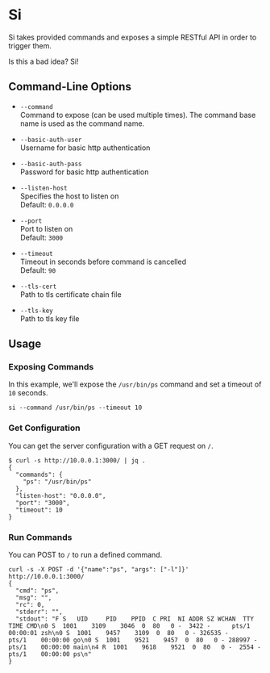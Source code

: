 # Si

Si takes provided commands and exposes a simple RESTful API in order to trigger them.

Is this a bad idea? Si!

## Command-Line Options

* `--command`\
  Command to expose (can be used multiple times). The command base name is used as the command name.

* `--basic-auth-user`\
  Username for basic http authentication

* `--basic-auth-pass`\
  Password for basic http authentication

* `--listen-host`\
  Specifies the host to listen on\
  Default: `0.0.0.0`

* `--port`\
  Port to listen on\
  Default: `3000`

* `--timeout`\
  Timeout in seconds before command is cancelled\
  Default: `90`

* `--tls-cert`\
  Path to tls certificate chain file

* `--tls-key`\
  Path to tls key file

## Usage

### Exposing Commands

In this example, we'll expose the `/usr/bin/ps` command and set a timeout of `10` seconds.

```
si --command /usr/bin/ps --timeout 10
```

### Get Configuration

You can get the server configuration with a GET request on `/`.

```
$ curl -s http://10.0.0.1:3000/ | jq .
{
  "commands": {
    "ps": "/usr/bin/ps"
  },
  "listen-host": "0.0.0.0",
  "port": "3000",
  "timeout": 10
}
```

### Run Commands

You can POST to `/` to run a defined command.

```
curl -s -X POST -d '{"name":"ps", "args": ["-l"]}' http://10.0.0.1:3000/
{
  "cmd": "ps",
  "msg": "",
  "rc": 0,
  "stderr": "",
  "stdout": "F S   UID     PID    PPID  C PRI  NI ADDR SZ WCHAN  TTY          TIME CMD\n0 S  1001    3109    3046  0  80   0 -  3422 -      pts/1    00:00:01 zsh\n0 S  1001    9457    3109  0  80   0 - 326535 -     pts/1    00:00:00 go\n0 S  1001    9521    9457  0  80   0 - 288997 -     pts/1    00:00:00 main\n4 R  1001    9618    9521  0  80   0 -  2554 -      pts/1    00:00:00 ps\n"
}
```
